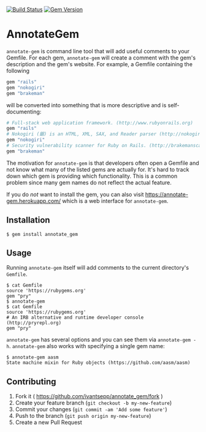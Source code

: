 [![Build Status](https://travis-ci.org/ivantsepp/annotate_gem.svg?branch=master)](https://travis-ci.org/ivantsepp/annotate_gem)
[![Gem Version](https://badge.fury.io/rb/annotate_gem.svg)](https://badge.fury.io/rb/annotate_gem)

# AnnotateGem

`annotate-gem` is command line tool that will add useful comments to your Gemfile. For each gem, `annotate-gem` will create a comment with the gem's description and the gem's website. For example, a Gemfile containing the following

```ruby
gem "rails"
gem "nokogiri"
gem "brakeman"
```

will be converted into something that is more descriptive and is self-documenting:

```ruby
# Full-stack web application framework. (http://www.rubyonrails.org)
gem "rails"
# Nokogiri (鋸) is an HTML, XML, SAX, and Reader parser (http://nokogiri.org)
gem "nokogiri"
# Security vulnerability scanner for Ruby on Rails. (http://brakemanscanner.org)
gem "brakeman"
```

The motivation for `annotate-gem` is that developers often open a Gemfile and not know what many of the listed gems are actually for. It's hard to track down which gem is providing which functionality. This is a common problem since many gem names do not reflect the actual feature.

If you do _not_ want to install the gem, you can also visit <https://annotate-gem.herokuapp.com/> which is a web interface for `annotate-gem`.

## Installation

```
$ gem install annotate_gem
```

## Usage

Running `annotate-gem` itself will add comments to the current directory's `Gemfile`.

```
$ cat Gemfile
source 'https://rubygems.org'
gem "pry"
$ annotate-gem
$ cat Gemfile
source 'https://rubygems.org'
# An IRB alternative and runtime developer console (http://pryrepl.org)
gem "pry"
```

`annotate-gem` has several options and you can see them via `annotate-gem -h`. `annotate-gem` also works with specifying a single gem name:

```
$ annotate-gem aasm
State machine mixin for Ruby objects (https://github.com/aasm/aasm)
```

## Contributing

1. Fork it ( https://github.com/ivantsepp/annotate_gem/fork )
2. Create your feature branch (`git checkout -b my-new-feature`)
3. Commit your changes (`git commit -am 'Add some feature'`)
4. Push to the branch (`git push origin my-new-feature`)
5. Create a new Pull Request
